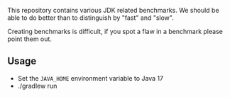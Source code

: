
This repository contains various JDK related benchmarks.
We should be able to do better than to distinguish by "fast" and "slow".


Creating benchmarks is difficult, if you spot a flaw in a benchmark please point them out.


## Usage

- Set the `JAVA_HOME` environment variable to Java 17
- ./gradlew run
